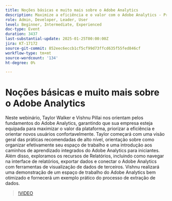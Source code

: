 ```yaml
---
title: Noções básicas e muito mais sobre o Adobe Analytics
description: Maximize a eficiência e o valor com o Adobe Analytics - Práticas recomendadas essenciais e recursos de relatórios
role: Admin, Developer, Leader, User
level: Beginner, Intermediate, Experienced
doc-type: Event
duration: 3437
last-substantial-update: 2025-01-25T00:00:00Z
jira: KT-17172
source-git-commit: 852eec6eccb1cf5cf99d73ffcd635f55fed846cf
workflow-type: tm+mt
source-wordcount: '134'
ht-degree: 0%

---
```



# Noções básicas e muito mais sobre o Adobe Analytics

Neste webinário, Taylor Walker e Vishnu Pillai nos orientam pelos fundamentos do Adobe Analytics, garantindo que sua empresa esteja equipada para maximizar o valor da plataforma, priorizar a eficiência e orientar novos usuários confortavelmente. Taylor começará com uma visão geral das práticas recomendadas de alto nível, orientação sobre como organizar efetivamente seu espaço de trabalho e uma introdução aos caminhos de aprendizado integrados do Adobe Analytics para iniciantes. Além disso, exploramos os recursos de Relatórios, incluindo como navegar na interface de relatórios, exportar dados e conectar o Adobe Analytics com ferramentas de visualização de dados de terceiros. Vishnu realizará uma demonstração de um espaço de trabalho do Adobe Analytics bem otimizado e fornecerá um exemplo prático do processo de extração de dados.

>[!VIDEO](https://video.tv.adobe.com/v/3443028/?learn=on&enablevpops)
